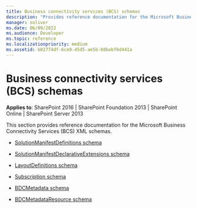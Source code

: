 ```yaml
---
title: Business connectivity services (BCS) schemas
description: "Provides reference documentation for the Microsoft Business Connectivity Services (BCS) XML schemas."
manager: soliver
ms.date: 06/09/2022
ms.audience: Developer
ms.topic: reference
ms.localizationpriority: medium
ms.assetid: b02774df-6ce9-45d5-ae5b-88bebf6d441a
---
```


# Business connectivity services (BCS) schemas

**Applies to**: SharePoint 2016 | SharePoint Foundation 2013 | SharePoint Online | SharePoint Server 2013

This section provides reference documentation for the Microsoft Business Connectivity Services (BCS) XML schemas.

- [SolutionManifestDefinitions schema](solutionmanifestdefinitions-schema.md)

- [SolutionManifestDeclarativeExtensions schema](solutionmanifestdeclarativeextensions-schema.md)

- [LayoutDefinitions schema](layoutdefinitions-schema.md)

- [Subscription schema](subscription-schema.md)

- [BDCMetadata schema](bdcmetadata-schema.md)

- [BDCMetadataResource schema](bdcmetadataresource-schema.md)

<!-- [BDCSchemaAnnotations schema](https://msdn.microsoft.com/library/e4d88dcb-07c2-dffb-a219-e0b224522e33.aspx)-->
